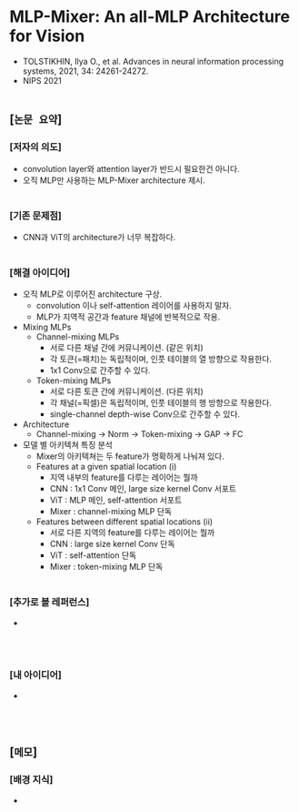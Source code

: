 # MLP-Mixer: An all-MLP Architecture for Vision
* TOLSTIKHIN, Ilya O., et al. Advances in neural information processing systems, 2021, 34: 24261-24272.
* NIPS 2021
<br><br>

## [`논문 요약`]

### [저자의 의도]
* convolution layer와 attention layer가 반드시 필요한건 아니다.
* 오직 MLP만 사용하는 MLP-Mixer architecture 제시.
<br><br>

### [기존 문제점]
* CNN과 ViT의 architecture가 너무 복잡하다.
<br><br>

### [해결 아이디어]
* 오직 MLP로 이루어진 architecture 구상.
    * convolution 이나 self-attention 레이어를 사용하지 말자.
    * MLP가 지역적 공간과 feature 채널에 반복적으로 작용.
* Mixing MLPs
    * Channel-mixing MLPs
        * 서로 다른 채널 간에 커뮤니케이션. (같은 위치)
        * 각 토큰(=패치)는 독립적이며, 인풋 테이블의 열 방향으로 작용한다.
        * 1x1 Conv으로 간주할 수 있다.
    * Token-mixing MLPs
        * 서로 다른 토큰 간에 커뮤니케이션. (다른 위치)
        * 각 채널(=픽셀)은 독립적이며, 인풋 테이블의 행 방향으로 작용한다.
        * single-channel depth-wise Conv으로 간주할 수 있다.
* Architecture
    * Channel-mixing -> Norm -> Token-mixing -> GAP -> FC
* 모델 별 아키텍쳐 특징 분석
    * Mixer의 아키텍쳐는 두 feature가 명확하게 나눠져 있다.
    * Features at a given spatial location (i)
        * 지역 내부의 feature를 다루는 레이어는 뭘까
        * CNN : 1x1 Conv 메인, large size kernel Conv 서포트
        * ViT : MLP 메인, self-attention 서포트
        * Mixer : channel-mixing MLP 단독
    * Features between different spatial locations (ii)
        * 서로 다른 지역의 feature를 다루는 레이어는 뭘까
        * CNN : large size kernel Conv 단독
        * ViT : self-attention 단독
        * Mixer : token-mixing MLP 단독
<br><br>

### [추가로 볼 레퍼런스]
* 
<br><br>

### [내 아이디어]
* 
<br><br>



## [`메모`]

### [배경 지식]
* 
<br><br>


